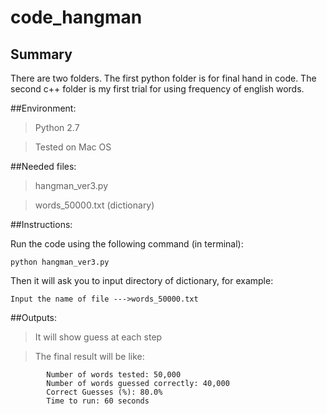 # code_hangman

## Summary
There are two folders. The first python folder is for final hand in code. The second c++ folder is my first trial for using frequency of english words. 

##Environment:

>	Python 2.7

>	Tested on Mac OS

##Needed files:

>	hangman_ver3.py		

>	words_50000.txt (dictionary)

##Instructions:

Run the code using the following command (in terminal):
	
	python hangman_ver3.py
  


Then it will ask you to input directory of dictionary, for example:
	
	Input the name of file --->words_50000.txt
  
 
	
##Outputs:

>	It will show guess at each step

>	The final result will be like:
			
			Number of words tested: 50,000
			Number of words guessed correctly: 40,000
			Correct Guesses (%): 80.0%
			Time to run: 60 seconds
		
		
